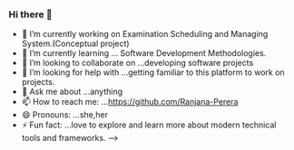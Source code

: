 ### Hi there 👋

- 🔭 I’m currently working on Examination Scheduling and Managing System.(Conceptual project)
- 🌱 I’m currently learning ... Software Development Methodologies.
- 👯 I’m looking to collaborate on ...developing software projects
- 🤔 I’m looking for help with ...getting familiar to this platform to work on projects.
- 💬 Ask me about ...anything
- 📫 How to reach me: ...https://github.com/Ranjana-Perera
- 😄 Pronouns: ...she,her
- ⚡ Fun fact: ...love to explore and learn more about modern technical tools and frameworks.
-->
